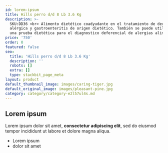 ```yaml
---
id: lorem-ipsum
title: Hills perro d/d 8 Lb 3.6 Kg
description: >-
  SKU:DD36 <br> Alimento dietético coadyudante en el tratamiento de dermatitis
  alérgica y gastroenteritis de origen dietético. También se puede utilizar como
  una prueba dietética para el diagnostico deferencial de alergias alimentarias
price: '750'
order: 0
featured: false
seo:
  title: 'Hills perro d/d 8 Lb 3.6 Kg'
  description: ''
  robots: []
  extra: []
  type: stackbit_page_meta
layout: product
default_thumbnail_image: images/caring-tiger.jpg
default_original_image: images/pleasant-pine.jpg
category: category/category-e2l57ul4s.md
---
```

## Lorem ipsum

Lorem ipsum dolor sit amet, **consectetur adipiscing elit**, sed do eiusmod tempor incididunt ut labore et dolore magna aliqua.

- Lorem ipsum
- dolor sit amet